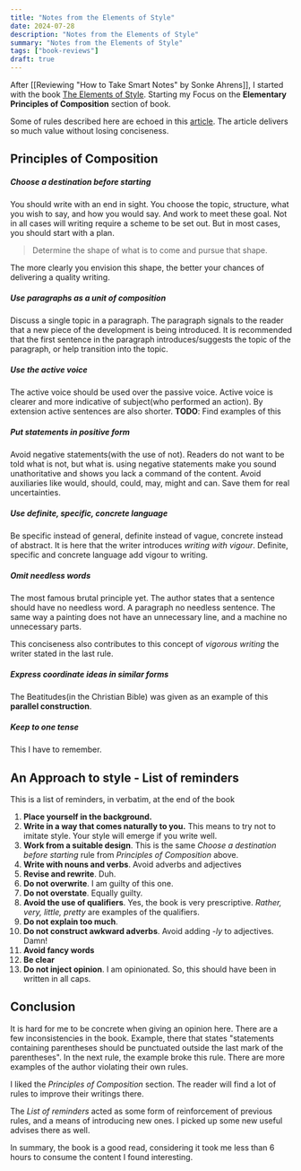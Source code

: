 ```yaml
---
title: "Notes from the Elements of Style"
date: 2024-07-28
description: "Notes from the Elements of Style"
summary: "Notes from the Elements of Style"
tags: ["book-reviews"]
draft: true
---
```


After [[Reviewing "How to Take Smart Notes" by Sonke Ahrens]], I started with the book [The Elements of Style](https://amzn.eu/d/0ct5zf7z). Starting my Focus on the **Elementary Principles of Composition** section of book.

Some of rules described here are echoed in this [article](https://evaparish.com/blog/how-i-edit?utm_source=pocket_shared). The article delivers so much value without losing conciseness.

## Principles of Composition
##### Choose a destination before starting
You should write with an end in sight. You choose the topic,  structure, what you wish to say, and how you would say. And work to meet these goal. Not in all cases will writing require a scheme to be set out. But in most cases, you should start with a plan.

> Determine the shape of what is to come and pursue that shape.

The more clearly you envision this shape, the better your chances of delivering a quality writing.

##### Use paragraphs as a unit of composition
Discuss a single topic in a paragraph. The paragraph signals to the reader that a new piece of the development is being introduced. It is recommended that the first sentence in the paragraph introduces/suggests the topic of the paragraph, or help transition into the topic.

##### Use the active voice
The active voice should be used over the passive voice. Active voice is clearer and more indicative of subject(who performed an action). By extension active sentences are also shorter. **TODO**: Find examples of this

##### Put statements in positive form
Avoid negative statements(with the use of not). Readers do not want to be told what is not, but what is. using negative statements make you sound unathoritative and shows you lack a command of the content. Avoid auxiliaries like would, should, could, may, might and can. Save them for real uncertainties.

##### Use definite, specific, concrete language
Be specific instead of general, definite instead of vague, concrete instead of abstract.
It is here that the writer introduces *writing with vigour*. Definite, specific and concrete language add vigour to writing.
##### Omit needless words
The most famous brutal principle yet. The author states that a sentence should have no needless word. A paragraph no needless sentence. The same  way a painting does not have an unnecessary line, and a machine no unnecessary parts.

This conciseness also contributes to this concept of *vigorous writing* the writer stated in the last rule.

##### Express coordinate ideas in similar forms
The Beatitudes(in the Christian Bible) was given as an example of this **parallel construction**. 

##### Keep to one tense
This I have to remember.

## An Approach to style - List of reminders
This is a list of reminders, in verbatim, at the end of the book
1. **Place yourself in the background.**
2. **Write in a way that comes naturally to you.** This means to try not to imitate style. Your style will emerge if you write well.
3. **Work from a suitable design**. This is the same *Choose a destination before starting* rule from *Principles of Composition* above.
4. **Write with nouns and verbs**. Avoid adverbs and adjectives
5. **Revise and rewrite**. Duh.
6. **Do not overwrite**. I am guilty of this one.
7. **Do not overstate**. Equally guilty.
8. **Avoid the use of qualifiers**. Yes, the book is very prescriptive. *Rather, very, little, pretty* are examples of the qualifiers.
9. **Do not explain too much**.
10. **Do not construct awkward adverbs**. Avoid adding *-ly* to adjectives. Damn!
11. **Avoid fancy words**
12. **Be clear**
13. **Do not inject opinion**. I am opinionated. So, this should have been in written in all caps.

## Conclusion
It is hard for me to be concrete when giving an opinion here. There are a few inconsistencies in the book. Example, there that states "statements containing parentheses should be punctuated outside the last mark of the parentheses". In the next rule, the example broke this rule. There are more examples of the author violating their own rules.

I liked the *Principles of Composition* section. The reader will find a lot of rules to improve their writings there.

The *List of reminders* acted as some form of reinforcement of previous rules, and a means of introducing new ones. I picked up some new useful advises there as well.

In summary, the book is a good read, considering it took me less than 6 hours to consume the content I found interesting.
